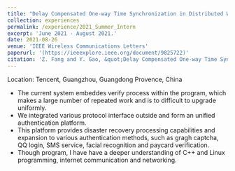 ```yaml
---
title: "Delay Compensated One-way Time Synchronization in Distributed Wireless Sensor Networks"
collection: experiences
permalink: /experience/2021_Summer_Intern
excerpt: 'June 2021 - August 2021.'
date: 2021-08-26
venue: 'IEEE Wireless Communications Letters'
paperurl: '(https://ieeexplore.ieee.org/document/9825722)'
citation: 'Z. Fang and Y. Gao, &quot;Delay Compensated One-way Time Synchronization in Distributed Wireless Sensor Networks.&quot; <i>IEEE Wireless Communications Letters</i>. vol. 11, no. 10, pp. 2021-2025, Oct. 2022. doi: 10.1109/LWC.2022.3189744.'
---
```


Location: Tencent, Guangzhou, Guangdong Provence, China

  - The current system embeddes verify process within the program, which makes a large number of repeated work and is to difficult to upgrade uniformly. 
  - We integrated various protocol interface outside and form an unified authentication platform.
  - This platform provides disaster recovery processing capabilities and expansion to various authentication methods, such as gragh captcha, QQ login, SMS service, facial recognition and paycard verification.
  - Though program, I have have a deeper understanding of C++ and Linux programming, internet communication and networking.
